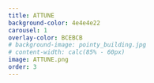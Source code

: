 ```yaml
---
title: ATTUNE
background-color: 4e4e4e22
carousel: 1
overlay-color: BCEBCB
# background-image: pointy_building.jpg
# content-width: calc(85% - 60px)
image: ATTUNE.png
order: 3
---
```

